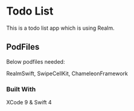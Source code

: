 # Todo List

This is a todo list app which is using Realm.

## PodFiles

Below podfiles needed:

RealmSwift, SwipeCellKit, ChameleonFramework


### Built With

XCode 9 & Swift 4

